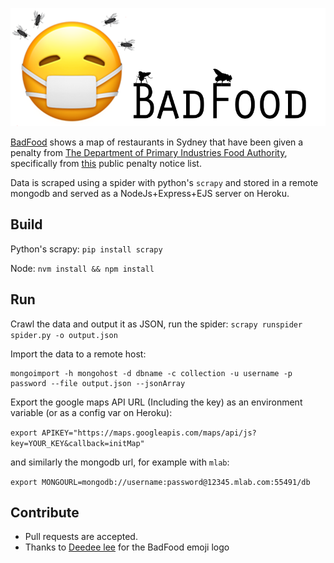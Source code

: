 [![BadFood](public/images/badfood.png)](http://badfood.io)


[BadFood](http://BadFood.io) shows a map of restaurants in Sydney that have been given a penalty from [The Department of Primary Industries Food Authority](http://www.foodauthority.nsw.gov.au/), specifically from [this](http://www.foodauthority.nsw.gov.au/penalty-notices/default.aspx?template=results) public penalty notice list.

Data is scraped using a spider with python's `scrapy` and stored in a remote mongodb and served as a NodeJs+Express+EJS server on Heroku.

## Build

Python's scrapy: `pip install scrapy`

Node: `nvm install && npm install`

## Run

Crawl the data and output it as JSON, run the spider:
```scrapy runspider spider.py -o output.json```

Import the data to a remote host:

```
mongoimport -h mongohost -d dbname -c collection -u username -p password --file output.json --jsonArray
```

Export the google maps API URL (Including the key) as an environment variable (or as a config var on Heroku):

`export APIKEY="https://maps.googleapis.com/maps/api/js?key=YOUR_KEY&callback=initMap"`

and similarly the mongodb url, for example with `mlab`:

```export MONGOURL=mongodb://username:password@12345.mlab.com:55491/db```


## Contribute

* Pull requests are accepted.
* Thanks to [Deedee lee](http://github.com/deedeedeeps) for the BadFood emoji logo






